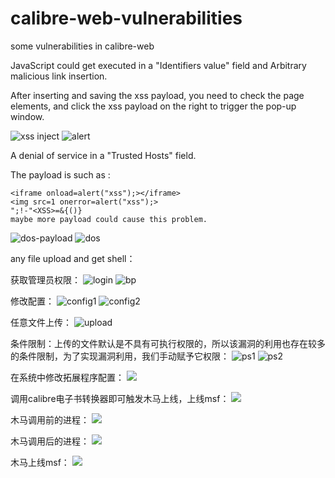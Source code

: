 # calibre-web-vulnerabilities
some vulnerabilities in calibre-web

JavaScript could get executed in a "Identifiers value" field and Arbitrary malicious link insertion.

After inserting and saving the xss payload, you need to check the page elements, and click the xss payload on the right to trigger the pop-up window.

![xss inject](https://github.com/bikibiki/calibre-web-vulnerabilities/blob/main/images/inject-xss.png)
![alert](https://github.com/bikibiki/calibre-web-vulnerabilities/blob/main/images/alert.png)

A denial of service in a "Trusted Hosts" field.

The payload is such as :  
```
<iframe οnlοad=alert("xss");></iframe>
<img src=1 οnerrοr=alert("xss");>
";!-"<XSS>=&{()}
maybe more payload could cause this problem.
```

![dos-payload](https://github.com/bikibiki/calibre-web-vulnerabilities/blob/main/images/dos-payload.png)
![dos](https://github.com/bikibiki/calibre-web-vulnerabilities/blob/main/images/dos.png)

any file upload and get shell：

获取管理员权限：
![login](https://github.com/bikibiki/calibre-web-vulnerabilities/blob/main/images/%E7%99%BB%E5%BD%95%E7%95%8C%E9%9D%A2.png)
![bp](https://github.com/bikibiki/calibre-web-vulnerabilities/blob/main/images/bp%E7%88%86%E7%A0%B4.png)

修改配置：
![config1](https://github.com/bikibiki/calibre-web-vulnerabilities/blob/main/images/%E6%9D%83%E9%99%90%E7%AE%A1%E7%90%86-%E5%9F%BA%E6%9C%AC%E9%85%8D%E7%BD%AE.png)
![config2](https://github.com/bikibiki/calibre-web-vulnerabilities/blob/main/images/%E4%BF%AE%E6%94%B9%E8%BF%90%E8%A1%8C%E4%B8%8A%E4%BC%A0%E6%96%87%E4%BB%B6%E7%B1%BB%E5%9E%8B.png)

任意文件上传：
![upload](https://github.com/bikibiki/calibre-web-vulnerabilities/blob/main/images/%E6%9C%A8%E9%A9%AC%E6%88%90%E5%8A%9F%E4%B8%8A%E4%BC%A0.png)

条件限制：上传的文件默认是不具有可执行权限的，所以该漏洞的利用也存在较多的条件限制，为了实现漏洞利用，我们手动赋予它权限：
![ps1](https://github.com/bikibiki/calibre-web-vulnerabilities/blob/main/images/%E4%B8%8A%E4%BC%A0%E6%96%87%E4%BB%B6%E6%97%A0%E6%89%A7%E8%A1%8C%E6%9D%83%E9%99%90.png)
![ps2](https://github.com/bikibiki/calibre-web-vulnerabilities/blob/main/images/%E6%89%8B%E5%8A%A8%E8%B5%8B%E4%BA%88%E6%9D%83%E9%99%90.png)

在系统中修改拓展程序配置：
![](https://github.com/bikibiki/calibre-web-vulnerabilities/blob/main/images/%E4%BF%AE%E6%94%B9%E8%BF%90%E8%A1%8C%E4%B8%8A%E4%BC%A0%E6%96%87%E4%BB%B6%E7%B1%BB%E5%9E%8B.png)

调用calibre电子书转换器即可触发木马上线，上线msf：
![](https://github.com/bikibiki/calibre-web-vulnerabilities/blob/main/images/%E8%A7%A6%E5%8F%91%E6%9C%A8%E9%A9%AC%E6%89%A7%E8%A1%8C.png)

木马调用前的进程：
![](https://github.com/bikibiki/calibre-web-vulnerabilities/blob/main/images/%E6%9C%A8%E9%A9%AC%E6%89%A7%E8%A1%8C%E5%89%8D%E8%BF%9B%E7%A8%8B.png)

木马调用后的进程：
![](https://github.com/bikibiki/calibre-web-vulnerabilities/blob/main/images/%E6%9C%A8%E9%A9%AC%E6%89%A7%E8%A1%8C%E5%90%8E%E7%9A%84%E8%BF%9B%E7%A8%8B.png)

木马上线msf：
![](https://github.com/bikibiki/calibre-web-vulnerabilities/blob/main/images/%E4%B8%8A%E7%BA%BFmsf.png)
